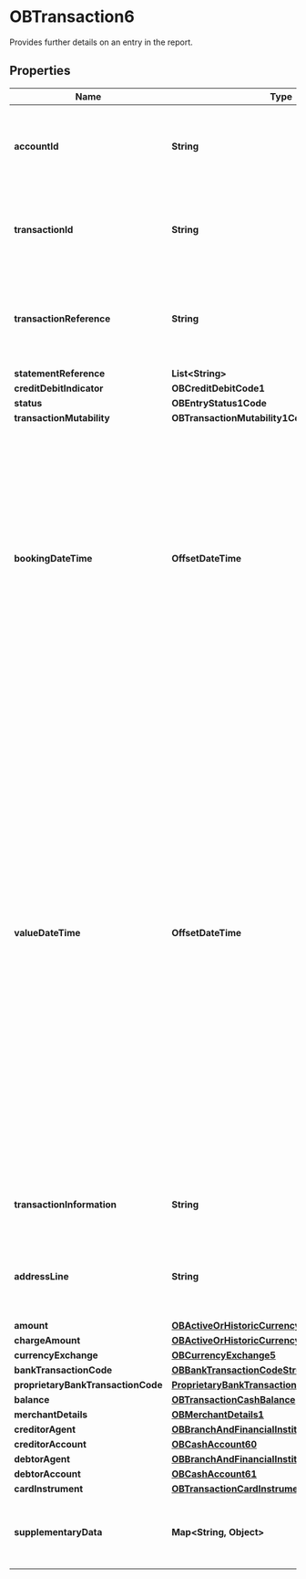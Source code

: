 

# OBTransaction6

Provides further details on an entry in the report.

## Properties

| Name | Type | Description | Notes |
|------------ | ------------- | ------------- | -------------|
|**accountId** | **String** | A unique and immutable identifier used to identify the account resource. This identifier has no meaning to the account owner. |  |
|**transactionId** | **String** | Unique identifier for the transaction within an servicing institution. This identifier is both unique and immutable. |  [optional] |
|**transactionReference** | **String** | Unique reference for the transaction. This reference is optionally populated, and may as an example be the FPID in the Faster Payments context. |  [optional] |
|**statementReference** | **List&lt;String&gt;** |  |  [optional] |
|**creditDebitIndicator** | **OBCreditDebitCode1** |  |  |
|**status** | **OBEntryStatus1Code** |  |  |
|**transactionMutability** | **OBTransactionMutability1Code** |  |  [optional] |
|**bookingDateTime** | **OffsetDateTime** | Date and time when a transaction entry is posted to an account on the account servicer&#39;s books. Usage: Booking date is the expected booking date, unless the status is booked, in which case it is the actual booking date.All dates in the JSON payloads are represented in ISO 8601 date-time format.  All date-time fields in responses must include the timezone. An example is below: 2017-04-05T10:43:07+00:00 |  |
|**valueDateTime** | **OffsetDateTime** | Date and time at which assets become available to the account owner in case of a credit entry, or cease to be available to the account owner in case of a debit transaction entry. Usage: If transaction entry status is pending and value date is present, then the value date refers to an expected/requested value date. For transaction entries subject to availability/float and for which availability information is provided, the value date must not be used. In this case the availability component identifies the number of availability days.All dates in the JSON payloads are represented in ISO 8601 date-time format.  All date-time fields in responses must include the timezone. An example is below: 2017-04-05T10:43:07+00:00 |  [optional] |
|**transactionInformation** | **String** | Further details of the transaction.  This is the transaction narrative, which is unstructured text. |  [optional] |
|**addressLine** | **String** | Information that locates and identifies a specific address for a transaction entry, that is presented in free format text. |  [optional] |
|**amount** | [**OBActiveOrHistoricCurrencyAndAmount9**](OBActiveOrHistoricCurrencyAndAmount9.md) |  |  |
|**chargeAmount** | [**OBActiveOrHistoricCurrencyAndAmount10**](OBActiveOrHistoricCurrencyAndAmount10.md) |  |  [optional] |
|**currencyExchange** | [**OBCurrencyExchange5**](OBCurrencyExchange5.md) |  |  [optional] |
|**bankTransactionCode** | [**OBBankTransactionCodeStructure1**](OBBankTransactionCodeStructure1.md) |  |  [optional] |
|**proprietaryBankTransactionCode** | [**ProprietaryBankTransactionCodeStructure1**](ProprietaryBankTransactionCodeStructure1.md) |  |  [optional] |
|**balance** | [**OBTransactionCashBalance**](OBTransactionCashBalance.md) |  |  [optional] |
|**merchantDetails** | [**OBMerchantDetails1**](OBMerchantDetails1.md) |  |  [optional] |
|**creditorAgent** | [**OBBranchAndFinancialInstitutionIdentification61**](OBBranchAndFinancialInstitutionIdentification61.md) |  |  [optional] |
|**creditorAccount** | [**OBCashAccount60**](OBCashAccount60.md) |  |  [optional] |
|**debtorAgent** | [**OBBranchAndFinancialInstitutionIdentification62**](OBBranchAndFinancialInstitutionIdentification62.md) |  |  [optional] |
|**debtorAccount** | [**OBCashAccount61**](OBCashAccount61.md) |  |  [optional] |
|**cardInstrument** | [**OBTransactionCardInstrument1**](OBTransactionCardInstrument1.md) |  |  [optional] |
|**supplementaryData** | **Map&lt;String, Object&gt;** | Additional information that can not be captured in the structured fields and/or any other specific block. |  [optional] |



